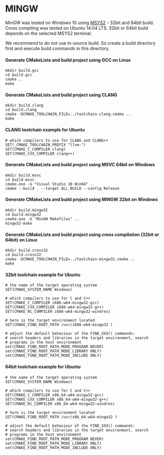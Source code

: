 # MINGW
MinGW was tested on Windows 10 using [MSYS2](http://msys2.github.io/) - 32bit and 64bit build. Cross compiling was tested on Ubuntu 14.04 LTS. 32bit or 64bit build depends on the selected MSYS2 terminal.

We recommend to do not use in-source build. So create a build directory first and execute build commands in this directory.

#### Generate CMakeLists and build project using GCC on Linux
````
mkdir build.gcc
cd build.gcc
cmake ..
make
````

#### Generate CMakeLists and build project using CLANG
```
mkdir build.clang
cd build.clang
cmake -DCMAKE_TOOLCHAIN_FILE=../toolchain-clang.cmake ..
make
```

#### CLANG toolchain example for Ubuntu
```
# which compilers to use for CLANG and CLANG++
SET(_CMAKE_TOOLCHAIN_PREFIX "llvm-")
SET(CMAKE_C_COMPILER clang)
SET(CMAKE_CXX_COMPILER clang++)
```

#### Generate CMakeLists and build project using MSVC 64bit on Windows
```
mkdir build.msvc
cd build.msvc
cmake.exe -G "Visual Studio 10 Win64" ..
cmake --build . --target ALL_BUILD --config Release
```

#### Generate CMakeLists and build project using MINGW 32bit on Windows
```
mkdir build.mingw32
cd build.mingw32
cmake.exe -G "MinGW Makefiles" ..
mingw32-make
```

#### Generate CMakeLists and build project using cross compilation (32bit or 64bit) on Linux
```
mkdir build.cross32
cd build.cross32
cmake -DCMAKE_TOOLCHAIN_FILE=../toolchain-mingw32.cmake ..
make
```

#### 32bit toolchain example for Ubuntu
```
# the name of the target operating system
SET(CMAKE_SYSTEM_NAME Windows)

# which compilers to use for C and C++
SET(CMAKE_C_COMPILER i686-w64-mingw32-gcc)
SET(CMAKE_CXX_COMPILER i686-w64-mingw32-g++)
SET(CMAKE_RC_COMPILER i686-w64-mingw32-windres)

# here is the target environment located
SET(CMAKE_FIND_ROOT_PATH /usr/i686-w64-mingw32 )

# adjust the default behaviour of the FIND_XXX() commands:
# search headers and libraries in the target environment, search
# programs in the host environment
set(CMAKE_FIND_ROOT_PATH_MODE_PROGRAM NEVER)
set(CMAKE_FIND_ROOT_PATH_MODE_LIBRARY ONLY)
set(CMAKE_FIND_ROOT_PATH_MODE_INCLUDE ONLY)
```

#### 64bit toolchain example for Ubuntu
```
# the name of the target operating system
SET(CMAKE_SYSTEM_NAME Windows)

# which compilers to use for C and C++
SET(CMAKE_C_COMPILER x86_64-w64-mingw32-gcc)
SET(CMAKE_CXX_COMPILER x86_64-w64-mingw32-g++)
SET(CMAKE_RC_COMPILER x86_64-w64-mingw32-windres)

# here is the target environment located
SET(CMAKE_FIND_ROOT_PATH /usr/x86_64-w64-mingw32 )

# adjust the default behaviour of the FIND_XXX() commands:
# search headers and libraries in the target environment, search
# programs in the host environment
set(CMAKE_FIND_ROOT_PATH_MODE_PROGRAM NEVER)
set(CMAKE_FIND_ROOT_PATH_MODE_LIBRARY ONLY)
set(CMAKE_FIND_ROOT_PATH_MODE_INCLUDE ONLY)
```

